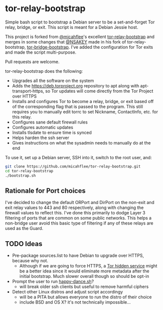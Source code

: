 tor-relay-bootstrap
===================

Simple bash script to bootstrap a Debian server to be a set-and-forget Tor relay, bridge, or exit. This script is meant for a Debian Jessie host.

This project is forked from [@micahflee](https://github.com/micahflee)'s excellent [tor-relay-bootstrap](https://github.com/micahflee/tor-relay-bootstrap) and merges in some changes that [@NSAKEY](https://github.com/NSAKEY) made in his fork of tor-relay-bootstrap, [tor-bridge-bootstrap](https://github.com/nsakey/tor-bridge-bootstrap).
I've added the configuration for Tor exits and made the script multi-purpose.

Pull requests are welcome.

tor-relay-bootstrap does the following:

* Upgrades all the software on the system
* Adds the https://deb.torproject.org repository to apt along with apt-transport-https, so Tor updates will come directly from the Tor Project over HTTPS
* Installs and configures Tor to become a relay, bridge, or exit based off of the corresponding flag that is passed to the program. This still requires you to manually edit torrc to set Nickname, ContactInfo, etc. for this relay.
* Configures sane default firewall rules
* Configures automatic updates
* Installs tlsdate to ensure time is synced
* Helps harden the ssh server
* Gives instructions on what the sysadmin needs to manually do at the end

To use it, set up a Debian server, SSH into it, switch to the root user, and:

```sh
git clone https://github.com/micahflee/tor-relay-bootstrap.git
cd tor-relay-bootstrap
./bootstrap.sh
```
Rationale for Port choices
--------------------------

I've decided to change the default ORPort and DirPort on the non-exit and exit relay values to 443 and 80 respectively, along with changing the firewall values to reflect this.
I've done this primarily to dodge Layer 3 filtering of ports that are common on some public networks. 
This helps a non-bridge user avoid this basic type of filtering if any of these relays are used as the Guard.

TODO Ideas
----------

* Pre-package sources.list to have Debian to upgrade over HTTPS, because why not.
	* Although if we are going to force HTTPS, a [Tor hidden service](http://richardhartmann.de/blog/posts/2015/08/24-Tor-enabled_Debian_mirror/) might be a better idea since it would eliminate more metadata after the initial bootstrap. Much slower overall though so should be opt-in
* Prompt the user to run [happy-dance.sh](https://github.com/NSAKEY/happy-dance)?
	* will break older ssh clients but useful to remove harmful ciphers
* Detect other Linux distros and adjust script accordingy
	* will be a PITA but allows everyone to run the distro of their choice
	* include BSD and OS X? it's not technically impossible...
